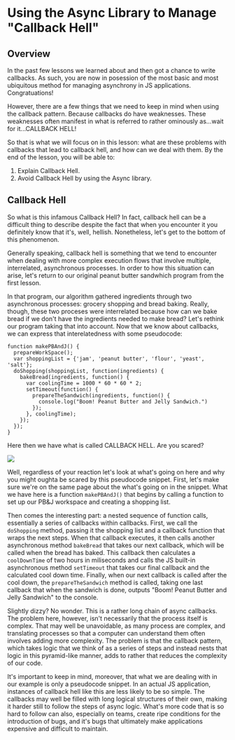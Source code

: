 Using the Async Library to Manage "Callback Hell"
=================================================

## Overview

In the past few lessons we learned about and then got a chance to write callbacks. As such, you are now in posession of the most basic and most ubiquitous method for managing asynchrony in JS applications. Congratuations!

However, there are a few things that we need to keep in mind when using the callback pattern. Because callbacks do have weaknesses. These weaknesses often manifest in what is referred to rather ominously as...wait for it...CALLBACK HELL!

So that is what we will focus on in this lesson: what are these problems with callbacks that lead to callback hell, and how can we deal with them. By the end of the lesson, you will be able to: 

1. Explain Callback Hell.
2. Avoid Callback Hell by using the Async library.

## Callback Hell

So what is this infamous Callback Hell? In fact, callback hell can be a difficult thing to describe despite the fact that when you encounter it you definitely know that it's, well, hellish. Nonetheless, let's get to the bottom of this phenomenon.

Generally speaking, callback hell is something that we tend to encounter when dealing with more complex execution flows that involve multiple, interrelated, asynchronous processes. In order to how this situation can arise, let's return to our original peanut butter sandwhich program from the first lesson.

In that program, our algorithm gathered ingredients through two asynchronous processes: grocery shopping and bread baking. Really, though, these two proceses were interrelated because how can we bake bread if we don't have the ingredients needed to make bread? Let's rethink our program taking that into account. Now that we know about callbacks, we can express that interelatedness with some pseudocode:

```
function makePBAndJ() {
  prepareWorkSpace();
  var shoppingList = {'jam', 'peanut butter', 'flour', 'yeast', 'salt'};
  doShopping(shoppingList, function(ingredients) {
    bakeBread(ingredients, function() {
      var coolingTime = 1000 * 60 * 60 * 2;
      setTimeout(function() {
        prepareTheSandwich(ingredients, function() {
          console.log("Boom! Peanut Butter and Jelly Sandwich.")
        });
      }, coolingTime);
    });
  });
}
```

Here then we have what is called CALLBACK HELL. Are you scared?

![](http://ezmiller.s3.amazonaws.com/public/flatiron-imgs/hell.gif)

Well, regardless of your reaction let's look at what's going on here and why you might oughta be scared by this pseudocode snippet. First, let's make sure we're on the same page about the what's going on in the snippet. What we have here is a function `makePBAndJ()` that begins by calling a function to set up our PB&J workspace and creating a shopping list.

Then comes the interesting part: a nested sequence of function calls, essentially a series of callbacks within callbacks. First, we call the `doShopping` method, passing it the shopping list and a callback function that wraps the next steps. When that callback executes, it then calls another asynchronous method `bakeBread` that takes our next callback, which will be called when the bread has baked. This callback then calculates a `coolDownTime` of two hours in miliseconds and calls the JS built-in asynchronous method `setTimeout` that takes our final callback and the calculated cool down time. Finally, when our next callback is called after the cool down, the `prepareTheSandwich` method is called, taking one last callback that when the sandwich is done, outputs "Boom! Peanut Butter and Jelly Sandwich" to the console.

Slightly dizzy? No wonder. This is a rather long chain of async callbacks. The problem here, however, isn't necessarily that the process itself is complex. That may well be unavoidable, as many process are complex, and translating processes so that a computer can understand them often involves adding more complexity. The problem is that the callback pattern, which takes logic that we think of as a series of steps and instead nests that logic in this pyramid-like manner, adds to rather that reduces the complexity of our code. 

It's important to keep in mind, moreover, that what we are dealing with in our example is only a pseudocode snippet. In an actual JS application, instances of callback hell like this are less likely to be so simple. The callbacks may well be filled with long logical structures of their own, making it harder still to follow the steps of async logic. What's more code that is so hard to follow can also, especially on teams, create ripe conditions for the introduction of bugs, and it's bugs that ultimately make applications expensive and difficult to maintain.


